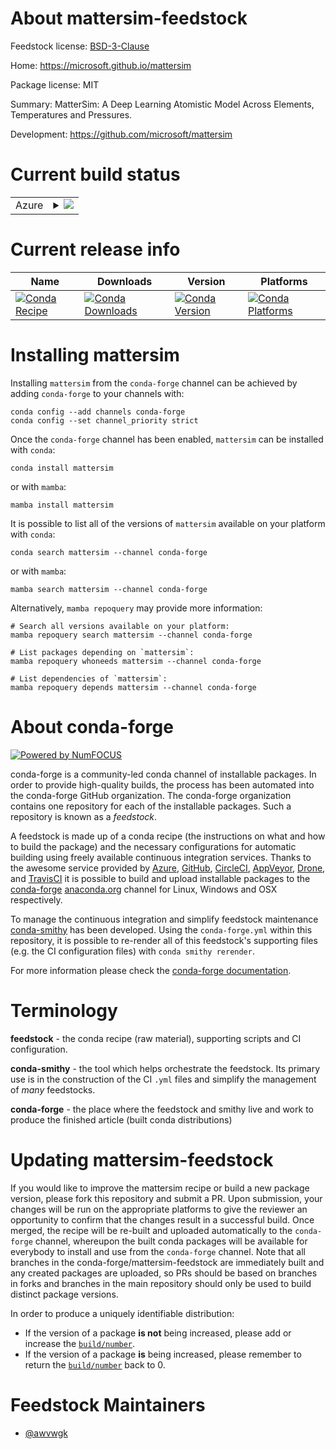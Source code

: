 About mattersim-feedstock
=========================

Feedstock license: [BSD-3-Clause](https://github.com/conda-forge/mattersim-feedstock/blob/main/LICENSE.txt)

Home: https://microsoft.github.io/mattersim

Package license: MIT

Summary: MatterSim: A Deep Learning Atomistic Model Across Elements, Temperatures and Pressures.

Development: https://github.com/microsoft/mattersim

Current build status
====================


<table>
    
  <tr>
    <td>Azure</td>
    <td>
      <details>
        <summary>
          <a href="https://dev.azure.com/conda-forge/feedstock-builds/_build/latest?definitionId=24533&branchName=main">
            <img src="https://dev.azure.com/conda-forge/feedstock-builds/_apis/build/status/mattersim-feedstock?branchName=main">
          </a>
        </summary>
        <table>
          <thead><tr><th>Variant</th><th>Status</th></tr></thead>
          <tbody><tr>
              <td>linux_64_python3.10.____cpython</td>
              <td>
                <a href="https://dev.azure.com/conda-forge/feedstock-builds/_build/latest?definitionId=24533&branchName=main">
                  <img src="https://dev.azure.com/conda-forge/feedstock-builds/_apis/build/status/mattersim-feedstock?branchName=main&jobName=linux&configuration=linux%20linux_64_python3.10.____cpython" alt="variant">
                </a>
              </td>
            </tr><tr>
              <td>linux_64_python3.11.____cpython</td>
              <td>
                <a href="https://dev.azure.com/conda-forge/feedstock-builds/_build/latest?definitionId=24533&branchName=main">
                  <img src="https://dev.azure.com/conda-forge/feedstock-builds/_apis/build/status/mattersim-feedstock?branchName=main&jobName=linux&configuration=linux%20linux_64_python3.11.____cpython" alt="variant">
                </a>
              </td>
            </tr><tr>
              <td>linux_64_python3.12.____cpython</td>
              <td>
                <a href="https://dev.azure.com/conda-forge/feedstock-builds/_build/latest?definitionId=24533&branchName=main">
                  <img src="https://dev.azure.com/conda-forge/feedstock-builds/_apis/build/status/mattersim-feedstock?branchName=main&jobName=linux&configuration=linux%20linux_64_python3.12.____cpython" alt="variant">
                </a>
              </td>
            </tr>
          </tbody>
        </table>
      </details>
    </td>
  </tr>
</table>

Current release info
====================

| Name | Downloads | Version | Platforms |
| --- | --- | --- | --- |
| [![Conda Recipe](https://img.shields.io/badge/recipe-mattersim-green.svg)](https://anaconda.org/conda-forge/mattersim) | [![Conda Downloads](https://img.shields.io/conda/dn/conda-forge/mattersim.svg)](https://anaconda.org/conda-forge/mattersim) | [![Conda Version](https://img.shields.io/conda/vn/conda-forge/mattersim.svg)](https://anaconda.org/conda-forge/mattersim) | [![Conda Platforms](https://img.shields.io/conda/pn/conda-forge/mattersim.svg)](https://anaconda.org/conda-forge/mattersim) |

Installing mattersim
====================

Installing `mattersim` from the `conda-forge` channel can be achieved by adding `conda-forge` to your channels with:

```
conda config --add channels conda-forge
conda config --set channel_priority strict
```

Once the `conda-forge` channel has been enabled, `mattersim` can be installed with `conda`:

```
conda install mattersim
```

or with `mamba`:

```
mamba install mattersim
```

It is possible to list all of the versions of `mattersim` available on your platform with `conda`:

```
conda search mattersim --channel conda-forge
```

or with `mamba`:

```
mamba search mattersim --channel conda-forge
```

Alternatively, `mamba repoquery` may provide more information:

```
# Search all versions available on your platform:
mamba repoquery search mattersim --channel conda-forge

# List packages depending on `mattersim`:
mamba repoquery whoneeds mattersim --channel conda-forge

# List dependencies of `mattersim`:
mamba repoquery depends mattersim --channel conda-forge
```


About conda-forge
=================

[![Powered by
NumFOCUS](https://img.shields.io/badge/powered%20by-NumFOCUS-orange.svg?style=flat&colorA=E1523D&colorB=007D8A)](https://numfocus.org)

conda-forge is a community-led conda channel of installable packages.
In order to provide high-quality builds, the process has been automated into the
conda-forge GitHub organization. The conda-forge organization contains one repository
for each of the installable packages. Such a repository is known as a *feedstock*.

A feedstock is made up of a conda recipe (the instructions on what and how to build
the package) and the necessary configurations for automatic building using freely
available continuous integration services. Thanks to the awesome service provided by
[Azure](https://azure.microsoft.com/en-us/services/devops/), [GitHub](https://github.com/),
[CircleCI](https://circleci.com/), [AppVeyor](https://www.appveyor.com/),
[Drone](https://cloud.drone.io/welcome), and [TravisCI](https://travis-ci.com/)
it is possible to build and upload installable packages to the
[conda-forge](https://anaconda.org/conda-forge) [anaconda.org](https://anaconda.org/)
channel for Linux, Windows and OSX respectively.

To manage the continuous integration and simplify feedstock maintenance
[conda-smithy](https://github.com/conda-forge/conda-smithy) has been developed.
Using the ``conda-forge.yml`` within this repository, it is possible to re-render all of
this feedstock's supporting files (e.g. the CI configuration files) with ``conda smithy rerender``.

For more information please check the [conda-forge documentation](https://conda-forge.org/docs/).

Terminology
===========

**feedstock** - the conda recipe (raw material), supporting scripts and CI configuration.

**conda-smithy** - the tool which helps orchestrate the feedstock.
                   Its primary use is in the construction of the CI ``.yml`` files
                   and simplify the management of *many* feedstocks.

**conda-forge** - the place where the feedstock and smithy live and work to
                  produce the finished article (built conda distributions)


Updating mattersim-feedstock
============================

If you would like to improve the mattersim recipe or build a new
package version, please fork this repository and submit a PR. Upon submission,
your changes will be run on the appropriate platforms to give the reviewer an
opportunity to confirm that the changes result in a successful build. Once
merged, the recipe will be re-built and uploaded automatically to the
`conda-forge` channel, whereupon the built conda packages will be available for
everybody to install and use from the `conda-forge` channel.
Note that all branches in the conda-forge/mattersim-feedstock are
immediately built and any created packages are uploaded, so PRs should be based
on branches in forks and branches in the main repository should only be used to
build distinct package versions.

In order to produce a uniquely identifiable distribution:
 * If the version of a package **is not** being increased, please add or increase
   the [``build/number``](https://docs.conda.io/projects/conda-build/en/latest/resources/define-metadata.html#build-number-and-string).
 * If the version of a package **is** being increased, please remember to return
   the [``build/number``](https://docs.conda.io/projects/conda-build/en/latest/resources/define-metadata.html#build-number-and-string)
   back to 0.

Feedstock Maintainers
=====================

* [@awvwgk](https://github.com/awvwgk/)

